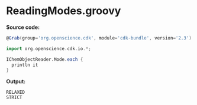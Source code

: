 # ReadingModes.groovy
**Source code:**
```groovy
@Grab(group='org.openscience.cdk', module='cdk-bundle', version='2.3')

import org.openscience.cdk.io.*;

IChemObjectReader.Mode.each {
  println it
}
```
**Output:**
```plain
RELAXED
STRICT
```
